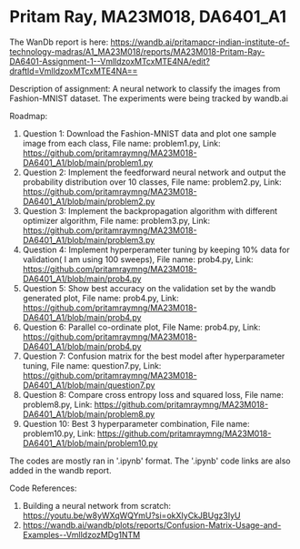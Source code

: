 # Pritam Ray, MA23M018, DA6401_A1
The WanDb report is here: https://wandb.ai/pritamapcr-indian-institute-of-technology-madras/A1_MA23M018/reports/MA23M018-Pritam-Ray-DA6401-Assignment-1--VmlldzoxMTcxMTE4NA/edit?draftId=VmlldzoxMTcxMTE4NA==


Description of assignment:
A neural network to classify the images from Fashion-MNIST dataset. The experiments were being tracked by wandb.ai

Roadmap:
1. Question 1: Download the Fashion-MNIST data and plot one sample image from each class, File name: problem1.py, Link: https://github.com/pritamraymng/MA23M018-DA6401_A1/blob/main/problem1.py
2. Question 2: Implement the feedforward neural network and output the probability distribution over 10 classes,  File name: problem2.py, Link: https://github.com/pritamraymng/MA23M018-DA6401_A1/blob/main/problem2.py
3. Question 3: Implement the backpropagation algorithm with different optimizer algorithm,  File name: problem3.py, Link: https://github.com/pritamraymng/MA23M018-DA6401_A1/blob/main/problem3.py
4. Question 4: Implement hyperperameter tuning by keeping 10% data for validation( I am using 100 sweeps), File name: prob4.py, Link: https://github.com/pritamraymng/MA23M018-DA6401_A1/blob/main/prob4.py
5. Question 5: Show best accuracy on the validation set by the wandb generated plot, File name: prob4.py, Link: https://github.com/pritamraymng/MA23M018-DA6401_A1/blob/main/prob4.py
6. Question 6: Parallel co-ordinate plot, File Name: prob4.py, Link: https://github.com/pritamraymng/MA23M018-DA6401_A1/blob/main/prob4.py
7. Question 7: Confusion matrix for the best model after hyperparameter tuning, File name: question7.py, Link: https://github.com/pritamraymng/MA23M018-DA6401_A1/blob/main/question7.py
8. Question 8: Compare cross entropy loss and squared loss, File name: problem8.py, Link: https://github.com/pritamraymng/MA23M018-DA6401_A1/blob/main/problem8.py
9. Question 10: Best 3 hyperparameter combination, File name: problem10.py, Link: https://github.com/pritamraymng/MA23M018-DA6401_A1/blob/main/problem10.py


The codes are mostly ran in '.ipynb' format. The '.ipynb' code links are also added in the wandb report.

Code References: 
1. Building a neural network from scratch: https://youtu.be/w8yWXqWQYmU?si=okXIyCkJBUgz3IyU
2. https://wandb.ai/wandb/plots/reports/Confusion-Matrix-Usage-and-Examples--VmlldzozMDg1NTM
    
